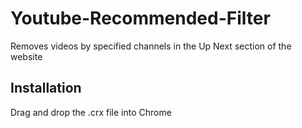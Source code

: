 # Youtube-Recommended-Filter
Removes videos by specified channels in the Up Next section of the website

## Installation
Drag and drop the .crx file into Chrome
